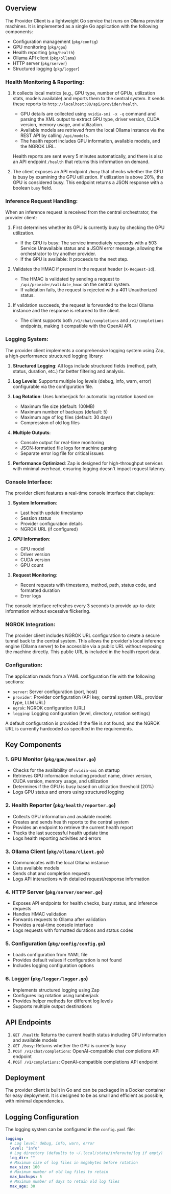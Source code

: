 ## Overview

The Provider Client is a lightweight Go service that runs on Ollama provider machines. It is implemented as a single Go application with the following components:

- Configuration management (`pkg/config`)
- GPU monitoring (`pkg/gpu`)
- Health reporting (`pkg/health`)
- Ollama API client (`pkg/ollama`)
- HTTP server (`pkg/server`)
- Structured logging (`pkg/logger`)

### Health Monitoring & Reporting:

1. It collects local metrics (e.g., GPU type, number of GPUs, utilization stats, models available) and reports them to the central system. It sends these reports to `http://localhost:80/api/provider/health`.

   - GPU details are collected using `nvidia-smi -x -q` command and parsing the XML output to extract GPU type, driver version, CUDA version, memory usage, and utilization.
   - Available models are retrieved from the local Ollama instance via the REST API by calling `/api/models`.
   - The health report includes GPU information, available models, and the NGROK URL.

   Health reports are sent every 5 minutes automatically, and there is also an API endpoint `/health` that returns this information on demand.

2. The client exposes an API endpoint `/busy` that checks whether the GPU is busy by examining the GPU utilization. If utilization is above 20%, the GPU is considered busy. This endpoint returns a JSON response with a boolean `busy` field.

### Inference Request Handling:

When an inference request is received from the central orchestrator, the provider client:

1. First determines whether its GPU is currently busy by checking the GPU utilization.
   - If the GPU is busy:
     The service immediately responds with a 503 Service Unavailable status and a JSON error message, allowing the orchestrator to try another provider.
   - If the GPU is available:
     It proceeds to the next step.

2. Validates the HMAC if present in the request header (`X-Request-Id`).
   - The HMAC is validated by sending a request to `/api/provider/validate_hmac` on the central system.
   - If validation fails, the request is rejected with a 401 Unauthorized status.

3. If validation succeeds, the request is forwarded to the local Ollama instance and the response is returned to the client.
   - The client supports both `/v1/chat/completions` and `/v1/completions` endpoints, making it compatible with the OpenAI API.

### Logging System:

The provider client implements a comprehensive logging system using Zap, a high-performance structured logging library:

1. **Structured Logging**: All logs include structured fields (method, path, status, duration, etc.) for better filtering and analysis.

2. **Log Levels**: Supports multiple log levels (debug, info, warn, error) configurable via the configuration file.

3. **Log Rotation**: Uses lumberjack for automatic log rotation based on:
   - Maximum file size (default: 100MB)
   - Maximum number of backups (default: 5)
   - Maximum age of log files (default: 30 days)
   - Compression of old log files

4. **Multiple Outputs**:
   - Console output for real-time monitoring
   - JSON-formatted file logs for machine parsing
   - Separate error log file for critical issues

5. **Performance Optimized**: Zap is designed for high-throughput services with minimal overhead, ensuring logging doesn't impact request latency.

### Console Interface:

The provider client features a real-time console interface that displays:

1. **System Information**:
   - Last health update timestamp
   - Session status
   - Provider configuration details
   - NGROK URL (if configured)

2. **GPU Information**:
   - GPU model
   - Driver version
   - CUDA version
   - GPU count

3. **Request Monitoring**:
   - Recent requests with timestamp, method, path, status code, and formatted duration
   - Error logs

The console interface refreshes every 3 seconds to provide up-to-date information without excessive flickering.

### NGROK Integration:

The provider client includes NGROK URL configuration to create a secure tunnel back to the central system. This allows the provider's local inference engine (Ollama server) to be accessible via a public URL without exposing the machine directly. This public URL is included in the health report data.

### Configuration:

The application reads from a YAML configuration file with the following sections:

- `server`: Server configuration (port, host)
- `provider`: Provider configuration (API key, central system URL, provider type, LLM URL)
- `ngrok`: NGROK configuration (URL)
- `logging`: Logging configuration (level, directory, rotation settings)

A default configuration is provided if the file is not found, and the NGROK URL is currently hardcoded as specified in the requirements.

## Key Components

### 1. GPU Monitor (`pkg/gpu/monitor.go`)

- Checks for the availability of `nvidia-smi` on startup
- Retrieves GPU information including product name, driver version, CUDA version, memory usage, and utilization
- Determines if the GPU is busy based on utilization threshold (20%)
- Logs GPU status and errors using structured logging

### 2. Health Reporter (`pkg/health/reporter.go`)

- Collects GPU information and available models
- Creates and sends health reports to the central system
- Provides an endpoint to retrieve the current health report
- Tracks the last successful health update time
- Logs health reporting activities and errors

### 3. Ollama Client (`pkg/ollama/client.go`)

- Communicates with the local Ollama instance
- Lists available models
- Sends chat and completion requests
- Logs API interactions with detailed request/response information

### 4. HTTP Server (`pkg/server/server.go`)

- Exposes API endpoints for health checks, busy status, and inference requests
- Handles HMAC validation
- Forwards requests to Ollama after validation
- Provides a real-time console interface
- Logs requests with formatted durations and status codes

### 5. Configuration (`pkg/config/config.go`)

- Loads configuration from YAML file
- Provides default values if configuration is not found
- Includes logging configuration options

### 6. Logger (`pkg/logger/logger.go`)

- Implements structured logging using Zap
- Configures log rotation using lumberjack
- Provides helper methods for different log levels
- Supports multiple output destinations

## API Endpoints

1. `GET /health`: Returns the current health status including GPU information and available models
2. `GET /busy`: Returns whether the GPU is currently busy
3. `POST /v1/chat/completions`: OpenAI-compatible chat completions API endpoint
4. `POST /v1/completions`: OpenAI-compatible completions API endpoint

## Deployment

The provider client is built in Go and can be packaged in a Docker container for easy deployment. It is designed to be as small and efficient as possible, with minimal dependencies.

## Logging Configuration

The logging system can be configured in the `config.yaml` file:

```yaml
logging:
  # Log level: debug, info, warn, error
  level: "info"
  # Log directory (defaults to ~/.local/state/inferoute/log if empty)
  log_dir: ""
  # Maximum size of log files in megabytes before rotation
  max_size: 100
  # Maximum number of old log files to retain
  max_backups: 5
  # Maximum number of days to retain old log files
  max_age: 30
```









